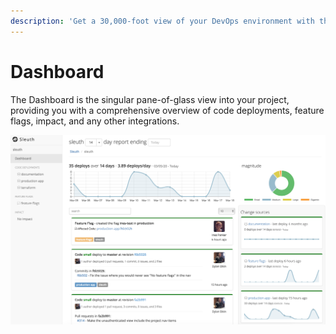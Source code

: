 ```yaml
---
description: 'Get a 30,000-foot view of your DevOps environment with the Dashboard.'
---
```


# Dashboard

The Dashboard is the singular pane-of-glass view into your project, providing you with a comprehensive overview of code deployments, feature flags, impact, and any other integrations. 

![Sleuth Project Dashboard](.gitbook/assets/dashboardv2-full-view.png)

